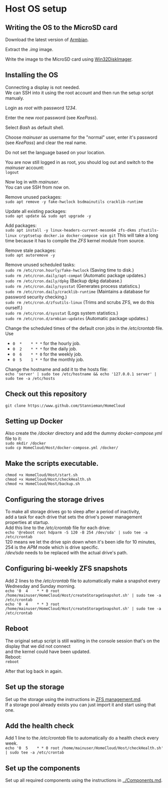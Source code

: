 # Host OS setup

## Writing the OS to the MicroSD card
Download the latest version of [Armbian](https://www.armbian.com/odroid-hc4/).

Extract the *.img* image.

Write the image to the MicroSD card using [Win32DiskImager](https://sourceforge.net/projects/win32diskimager/).

## Installing the OS
Connecting a display is not needed.\
We can SSH into it using the root account and then run the setup script manualy.

Login as *root* with password *1234*.

Enter the new *root* password (see *KeePass*).

Select *Bash* as default shell.

Choose *mainuser* as username for the "normal" user, enter it's password (see *KeePass*) and clear the real name.

Do not set the language based on your location.

You are now still logged in as root, you should log out and switch to the *mainuser* account:\
`logout`

Now log in with *mainuser*.\
You can use SSH from now on.

Remove unused packages:\
`sudo apt remove -y fake-hwclock bsdmainutils cracklib-runtime`

Update all existing packages:\
`sudo apt update && sudo apt upgrade -y`

Add packages:\
`sudo apt install -y linux-headers-current-meson64 zfs-dkms zfsutils-linux cryptsetup docker.io docker-compose vim git`
This will take a long time because it has to compile the *ZFS* kernel module from source.

Remove stale packages:\
`sudo apt autoremove -y`

Remove unused scheduled tasks:\
`sudo rm /etc/cron.hourly/fake-hwclock` (Saving time to disk.)\
`sudo rm /etc/cron.daily/apt-compat` (Automatic package updates.)\
`sudo rm /etc/cron.daily/dpkg` (Backup dpkg database.)\
`sudo rm /etc/cron.daily/sysstat` (Generates process statistics.)\
`sudo rm /etc/cron.daily/cracklib-runtime` (Maintains a database for password security checking.)\
`sudo rm /etc/cron.d/zfsutils-linux` (Trims and scrubs ZFS, we do this ourself.)\
`sudo rm /etc/cron.d/sysstat` (Logs system statistics.)\
`sudo rm /etc/cron.d/armbian-updates` (Automatic package updates.)

Change the scheduled times of the default cron jobs in the */etc/crontab* file.\
Use
* `0  *    * * *` for the hourly job.
* `0  2    * * *` for the daily job.
* `0  6    * * 0` for the weekly job.
* `0  5    1 * *` for the monthly job.

Change the hostname and add it to the hosts file:\
`echo 'server' | sudo tee /etc/hostname && echo '127.0.0.1 server' | sudo tee -a /etc/hosts`

## Check out this repository
`git clone https://www.github.com/Stannieman/HomeCloud`

## Setting up Docker
Also create the */docker* directory and add the dummy *docker-compose.yml* file to it:\
`sudo mkdir /docker`\
`sudo cp HomeCloud/Host/docker-compose.yml /docker/`

## Make the scripts executable.
`chmod +x HomeCloud/Host/start.sh`\
`chmod +x HomeCloud/Host/checkHealth.sh`\
`chmod +x HomeCloud/Host/backup.sh`

## Configuring the storage drives
To make all storage drives go to sleep after a period of inactivity,\
add a task for each drive that sets the drive's power management properties at startup.\
Add this line to the */etc/crontab* file for each drive:\
`echo '@reboot root hdparm -S 120 -B 254 /dev/sda' | sudo tee -a /etc/crontab`\
120 means we let the drive spin down when it's been idle for 10 minutes,\
254 is the *APM* mode which is drive specific.\
*/dev/sda* needs to be replaced with the actual drive's path.

## Configuring bi-weekly ZFS snapshots
Add 2 lines to the */etc/crontab* file to automatically make a snapshot every Wednesday and Sunday morning.\
`echo '0  4    * * 0 root /home/mainuser/HomeCloud/Host/createStorageSnapshot.sh' | sudo tee -a /etc/crontab`\
`echo '0  4    * * 3 root /home/mainuser/HomeCloud/Host/createStorageSnapshot.sh' | sudo tee -a /etc/crontab`

## Reboot
The original setup script is still waiting in the console session that's on the display that we did not connect\
and the kernel could have been updated.\
Reboot:\
`reboot`

After that log back in again.

## Set up the storage
Set up the storage using the instructions in [ZFS management.md](<./ZFS management.md>).\
If a storage pool already exists you can just import it and start using that one.

## Add the health check
Add 1 line to the */etc/crontab* file to automatically do a health check every week.\
`echo '0  5    * * 0 root /home/mainuser/HomeCloud/Host/checkHealth.sh' | sudo tee -a /etc/crontab`

## Set up the components
Set up all required components using the instructions in [../Components.md](<../Components.md>).